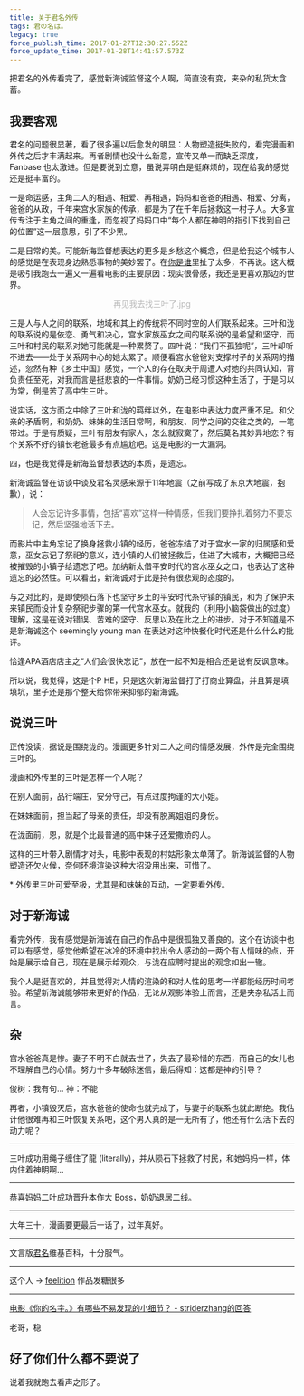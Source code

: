```yaml
---
title: 关于君名外传
tags: 君の名は。
legacy: true
force_publish_time: 2017-01-27T12:30:27.552Z
force_update_time: 2017-01-28T14:41:57.573Z
---
```


把君名的外传看完了，感觉新海诚监督这个人啊，简直没有变，夹杂的私货太含蓄。

## 我要客观

君名的问题很显著，看了很多遍以后愈发的明显：人物塑造挺失败的，看完漫画和外传之后才丰满起来。再者剧情也没什么新意，宣传又单一而缺乏深度，Fanbase 也太激进。但是要说到立意，虽说弄明白是挺麻烦的，现在给我的感觉还是挺丰富的。

一是命运感，主角二人的相遇、相爱、再相遇，妈妈和爸爸的相遇、相爱、分离，爸爸的从政，千年来宫水家族的传承，都是为了在千年后拯救这一村子人。大多宣传专注于主角之间的重逢，而忽视了妈妈口中“每个人都在神明的指引下找到自己的位置”这一层意思，引了不少黑。

二是日常的美。可能新海监督想表达的更多是乡愁这个概念，但是给我这个城市人的感觉是在表现身边熟悉事物的美妙罢了。在[你是谁](your-name)里扯了太多，不再说。这大概是吸引我跑去一遍又一遍看电影的主要原因：现实很骨感，我还是更喜欢那边的世界。

<div style="opacity: 0.3; text-align: center;">再见我去找三叶了.jpg</div>

三是人与人之间的联系，地域和其上的传统将不同时空的人们联系起来。三叶和泷的联系说的是依恋、勇气和决心，宫水家族巫女之间的联系说的是希望和坚守，而三叶和村民的联系对她可能就是一种累赘了。四叶说：“我们不孤独呢”，三叶却听不进去——处于关系网中心的她太累了。顺便看宫水爸爸对支撑村子的关系网的描述，忽然有种《乡土中国》感觉，一个人的存在取决于周遭人对她的共同认知，背负责任至死，对我而言是挺悲哀的一件事情。奶奶已经习惯这种生活了，于是习以为常，倒是苦了高中生三叶。

说实话，这方面之中除了三叶和泷的羁绊以外，在电影中表达力度严重不足。和父亲的矛盾啊，和奶奶、妹妹的生活日常啊，和朋友、同学之间的交往之类的，一笔带过。于是有质疑，三叶有朋友有家人，怎么就寂寞了，然后莫名其妙异地恋？有个关系不好的镇长老爸最多有点尴尬吧。这是电影的一大漏洞。

四，也是我觉得是新海监督想表达的本质，是遗忘。

新海诚监督在访谈中谈及君名灵感来源于11年地震（之前写成了东京大地震，抱歉），说：

> 人会忘记许多事情，包括“喜欢”这样一种情感，但我们要挣扎着努力不要忘记，然后坚强地活下去。

而影片中主角忘记了换身拯救小镇的经历，爸爸冻结了对于宫水一家的归属感和爱意，巫女忘记了祭祀的意义，连小镇的人们被拯救后，住进了大城市，大概把已经被摧毁的小镇子给遗忘了吧。加纳新太借平安时代的宫水巫女之口，也表达了这种遗忘的必然性。可以看出，新海诚对于此是持有很悲观的态度的。

与之对比的，是即使陨石落下也坚守乡土的平安时代糸守镇的镇民，和为了保护未来镇民而设计复杂祭祀步骤的第一代宫水巫女。就我的（利用小脑袋做出的过度）理解，这是在说对错误、苦难的坚守、反思以及在此之上的进步。对于不知道是不是新海诚这个 seemingly young man 在表达对这种快餐化时代还是什么什么的批评。

恰逢APA酒店店主之“人们会很快忘记”，放在一起不知是相合还是说有反讽意味。

所以说，我觉得，这是个P HE，只是这次新海监督打了打商业算盘，并且算是填填坑，里子还是那个整天给你带来抑郁的新海诚。

## 说说三叶

正传没读，据说是围绕泷的。漫画更多针对二人之间的情感发展，外传是完全围绕三叶的。

漫画和外传里的三叶是怎样一个人呢？

在别人面前，品行端庄，安分守己，有点过度拘谨的大小姐。

在妹妹面前，担当起了母亲的责任，却没有脱离姐姐的身份。

在泷面前，恩，就是个比最普通的高中妹子还爱撒娇的人。

这样的三叶带入剧情才对头，电影中表现的村姑形象太单薄了。新海诚监督的人物塑造还欠火候，奈何环境渲染这种大招没用出来，可惜了。

\* 外传里三叶可爱至极，尤其是和妹妹的互动，一定要看外传。

## 对于新海诚

看完外传，我有感觉是新海诚在自己的作品中是很孤独又善良的。这个在访谈中也可以有感觉，感觉他希望在冰冷的环境中找出令人感动的一两个有人情味的点，开始是展示给自己，现在是展示给观众，与泷在应聘时提出的观念如出一辙。

我个人是挺喜欢的，并且觉得对人情的渲染的和对人性的思考一样都能经历时间考验。希望新海诚能够带来更好的作品，无论从观影体验上而言，还是夹杂私活上而言。

## 杂

宫水爸爸真是惨。妻子不明不白就去世了，失去了最珍惜的东西，而自己的女儿也不理解自己的心情。努力十多年破除迷信，最后得知：这都是神的引导？

俊树：我有句...
神：不能

再者，小镇毁灭后，宫水爸爸的使命也就完成了，与妻子的联系也就此断绝。我估计他很难再和三叶恢复关系吧，这个男人真的是一无所有了，他还有什么活下去的动力呢？

---

三叶成功用绳子缠住了龍 (literally)，并从陨石下拯救了村民，和她妈妈一样，体内住着神明啊...

---

恭喜妈妈二叶成功晋升本作大 Boss，奶奶退居二线。

---

大年三十，漫画要更最后一话了，过年真好。

---

文言版[君名](https://zh-classical.wikipedia.org/wiki/%E5%90%9B%E5%90%8D)维基百科，十分服气。

---

这个人 -> [feelition](http://www.pixiv.net/member.php?id=6096868) 作品发糖很多

---

[电影《你的名字。》有哪些不易发现的小细节？ - striderzhang的回答](https://www.zhihu.com/question/51652164/answer/140593674)

老哥，稳

## 好了你们什么都不要说了

说着我就跑去看声之形了。
